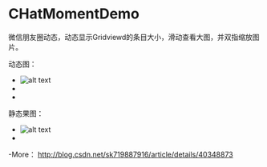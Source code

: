 # CHatMomentDemo
微信朋友圈动态，动态显示Gridviewd的条目大小，滑动查看大图，并双指缩放图片。


动态图：
+ ![alt text](http://img.blog.csdn.net/20150704233958239?watermark/2/text/aHR0cDovL2Jsb2cuY3Nkbi5uZXQv/font/5a6L5L2T/fontsize/400/fill/I0JBQkFCMA==/dissolve/70/gravity/Center "Title")
+ 
+ 
静态果图：
+  ![alt text]( http://img.blog.csdn.net/20150704225838239?watermark/2/text/aHR0cDovL2Jsb2cuY3Nkbi5uZXQv/font/5a6L5L2T/fontsize/400/fill/I0JBQkFCMA==/dissolve/70/gravity/Center "Title")
+ 
 
-More： http://blog.csdn.net/sk719887916/article/details/40348873
